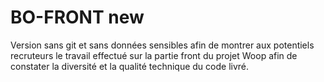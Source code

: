 # BO-FRONT new

Version sans git et sans données sensibles afin de montrer aux potentiels recruteurs le travail effectué sur la partie front du projet Woop afin de constater la diversité et la qualité technique du code livré.
